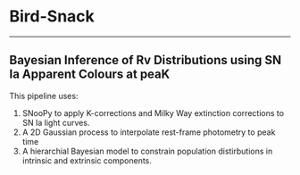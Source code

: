 # Bird-Snack 
---
**B**ayesian **I**nference of **R**v **D**istributions using **SN** Ia **A**pparent **C**olours at pea**K**
---

This pipeline uses:

1) SNooPy to apply K-corrections and Milky Way extinction corrections to SN Ia light curves. 
2) A 2D Gaussian process to interpolate rest-frame photometry to peak time
3) A hierarchial Bayesian model to constrain population distirbutions in intrinsic and extrinsic components.
